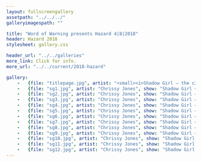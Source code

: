 ```yaml
---
layout: fullscreengallery
assetpath: "../../../"
galleryimagespath: ""

title: "Word of Warning presents Hazard 4|8|2018"
header: Hazard 2018
stylesheet: gallery.css

header_url: "../../galleries"
more_link: Click for info.
more_url: "../../current/2018-hazard"

gallery:
    -   {file: "titlepage.jpg", artist: "<small><i>Shadow Girl — the city streets</i> by Chrissy Jones, presented with Proud & Loud Arts, August 2018.", show: "</small>All images copyright &copy;2018 Word of Warning</small>"}
    -   {file: "sg1.jpg", artist: "Chrissy Jones", show: "Shadow Girl — the city streets"}
    -   {file: "sg2.jpg", artist: "Chrissy Jones", show: "Shadow Girl — the city streets"}
    -   {file: "sg3.jpg", artist: "Chrissy Jones", show: "Shadow Girl — the city streets"}
    -   {file: "sg4.jpg", artist: "Chrissy Jones", show: "Shadow Girl — the city streets"}
    -   {file: "sg5.jpg", artist: "Chrissy Jones", show: "Shadow Girl — the city streets"}
    -   {file: "sg6.jpg", artist: "Chrissy Jones", show: "Shadow Girl — the city streets"}
    -   {file: "sg7.jpg", artist: "Chrissy Jones", show: "Shadow Girl — the city streets"}
    -   {file: "sg8.jpg", artist: "Chrissy Jones", show: "Shadow Girl — the city streets"}
    -   {file: "sg9.jpg", artist: "Chrissy Jones", show: "Shadow Girl — the city streets"}
    -   {file: "sg10.jpg", artist: "Chrissy Jones", show: "Shadow Girl — the city streets"}
    -   {file: "sg11.jpg", artist: "Chrissy Jones", show: "Shadow Girl — the city streets"}
    -   {file: "sg12.jpg", artist: "Chrissy Jones", show: "Shadow Girl — the city streets"}
---
```

